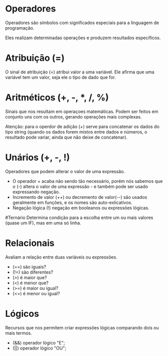 # Operadores

Operadores são símbolos com significados especiais para a linguagem de programação. 

Eles realizam determinadas operações e produzem resultados específicos.

# Atribuição (=)
O sinal de atribuição (=) atribui valor a uma variável. Ele afirma que uma variável tem um valor, seja ele o tipo de dado que for.

# Aritméticos (+, -, *, /, %)
Sinais que nos resultam em operaçoes matemáticas. Podem ser feitos em conjunto uns com os outros, gerando operações mais complexas.

Atenção: para o operdor de adição (+) serve para concatenar os dados do tipo string (quando os dados forem mistos entre dados e números, o resultado pode variar, ainda que não deixe de concatenar).

# Unários (+, -, !)
Operadores que podem alterar o valor de uma expressão. 

- O operador + acaba não sendo tão necessário, porém nós sabemos que o (-) altera o valor de uma expressão - e também pode ser usado expressando negação.
- Incremento de valor (++) ou decremento de valor(--) são usados geralmente em funções, e os nomes são auto-exlicativos.
- Negação lógica (!) negação em booleanos ou expressões lógicas.

#Ternário
Determina condição para a escolha entre um ou mais valores (quase um IF), mas em uma só linha.

# Relacionais
Avaliam a relação entre duas variáveis ou expressões.

- (==) são iguais?
- (!=) são diferentes?
- (>) é maior que?
- (<) é menor que?
- (>=) é maior ou igual?
- (<=) é menor ou igual?

# Lógicos
Recursos que nos permitem criar expressões lógicas comparando dois ou mais termos.

- (&&) operador lógico "E";
- (||) operador lógico "OU";